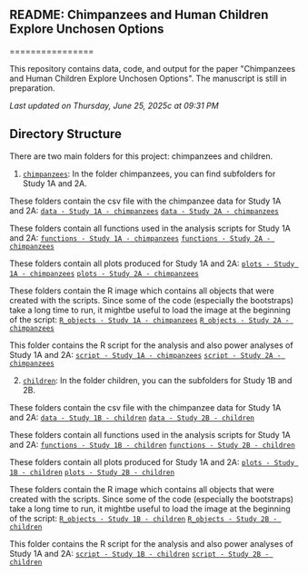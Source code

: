 ## README: Chimpanzees and Human Children Explore Unchosen Options
================

This repository contains data, code, and output for the paper "Chimpanzees and Human Children Explore Unchosen Options". The manuscript is still in preparation.

*Last updated on Thursday, June 25, 2025c at 09:31 PM*

## Directory Structure

There are two main folders for this project: chimpanzees and children.
1. [`chimpanzees`](https://github.com/HannaSchleihauf/Post_Decisional_Curiosity/tree/master/chimpanzees):
In the folder chimpanzees, you can find subfolders for Study 1A and 2A. 

These folders contain the csv file with the chimpanzee data for Study 1A and 2A:
[`data - Study 1A - chimpanzees`](https://github.com/HannaSchleihauf/Post_Decisional_Curiosity/tree/master/chimpanzees/study1/data)
[`data - Study 2A - chimpanzees`](https://github.com/HannaSchleihauf/Post_Decisional_Curiosity/tree/master/chimpanzees/study2/data)

These folders contain all functions used in the analysis scripts for Study 1A and 2A:
[`functions - Study 1A - chimpanzees`](https://github.com/HannaSchleihauf/Post_Decisional_Curiosity/tree/master/chimpanzees/study1/functions)
[`functions - Study 2A - chimpanzees`](https://github.com/HannaSchleihauf/Post_Decisional_Curiosity/tree/master/chimpanzees/study2/functions)

These folders contain all plots produced for Study 1A and 2A:
[`plots - Study 1A - chimpanzees`](https://github.com/HannaSchleihauf/Post_Decisional_Curiosity/tree/master/chimpanzees/study1/plots)
[`plots - Study 2A - chimpanzees`](https://github.com/HannaSchleihauf/Post_Decisional_Curiosity/tree/master/chimpanzees/study2/plots)

These folders contain the R image which contains all objects that were created with the scripts. Since some of the code (especially the bootstraps) take a long time to run, it mightbe useful to load the image at the beginning of the script:
[`R_objects - Study 1A - chimpanzees`](https://github.com/HannaSchleihauf/Post_Decisional_Curiosity/tree/master/chimpanzees/study1/plots)
[`R_objects - Study 2A - chimpanzees`](https://github.com/HannaSchleihauf/Post_Decisional_Curiosity/tree/master/chimpanzees/study2/plots)

This folder contains the R script for the analysis and also power analyses of Study 1A and 2A:
[`script - Study 1A - chimpanzees`](https://github.com/HannaSchleihauf/Post_Decisional_Curiosity/tree/master/chimpanzees/study1/scripts)
[`script - Study 2A - chimpanzees`](https://github.com/HannaSchleihauf/Post_Decisional_Curiosity/tree/master/chimpanzees/study2/scripts)


2.  [`children`](https://github.com/HannaSchleihauf/Post_Decisional_Curiosity/tree/master/children):
    In the folder children, you can the subfolders for Study 1B and 2B. 
    
These folders contain the csv file with the chimpanzee data for Study 1A and 2A:
[`data - Study 1B - children`](https://github.com/HannaSchleihauf/Post_Decisional_Curiosity/tree/master/children/study1/data)
[`data - Study 2B - children`](https://github.com/HannaSchleihauf/Post_Decisional_Curiosity/tree/master/children/study2/data)

These folders contain all functions used in the analysis scripts for Study 1A and 2A:
[`functions - Study 1B - children`](https://github.com/HannaSchleihauf/Post_Decisional_Curiosity/tree/master/children/study1/functions)
[`functions - Study 2B - children`](https://github.com/HannaSchleihauf/Post_Decisional_Curiosity/tree/master/children/study2/functions)

These folders contain all plots produced for Study 1A and 2A:
[`plots - Study 1B - children`](https://github.com/HannaSchleihauf/Post_Decisional_Curiosity/tree/master/children/study1/plots)
[`plots - Study 2B - children`](https://github.com/HannaSchleihauf/Post_Decisional_Curiosity/tree/master/children/study2/plots)

These folders contain the R image which contains all objects that were created with the scripts. Since some of the code (especially the bootstraps) take a long time to run, it mightbe useful to load the image at the beginning of the script:
[`R_objects - Study 1B - children`](https://github.com/HannaSchleihauf/Post_Decisional_Curiosity/tree/master/children/study1/plots)
[`R_objects - Study 2B - children`](https://github.com/HannaSchleihauf/Post_Decisional_Curiosity/tree/master/children/study2/plots)

This folder contains the R script for the analysis and also power analyses of Study 1A and 2A:
[`script - Study 1B - children`](https://github.com/HannaSchleihauf/Post_Decisional_Curiosity/tree/master/children/study1/scripts)
[`script - Study 2B - children`](https://github.com/HannaSchleihauf/Post_Decisional_Curiosity/tree/master/children/study2/scripts)

